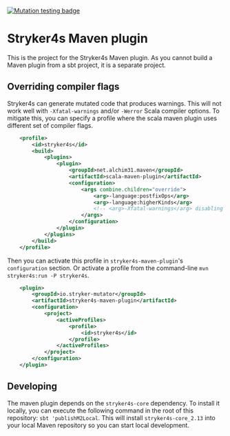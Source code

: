 [![Mutation testing badge](https://img.shields.io/endpoint?style=flat&url=https%3A%2F%2Fbadge-api.stryker-mutator.io%2Fgithub.com%2Fstryker-mutator%2Fstryker4s%2Fmaster%3Fmodule%3Dmaven-plugin)](https://dashboard.stryker-mutator.io/reports/github.com/stryker-mutator/stryker4s/master?module=maven-plugin)

# Stryker4s Maven plugin

This is the project for the Stryker4s Maven plugin. As you cannot build a Maven plugin from a sbt project, it is a separate project.

## Overriding compiler flags

Stryker4s can generate mutated code that produces warnings.
This will not work well with `-Xfatal-warnings` and/or `-Werror` Scala compiler options.
To mitigate this, you can specify a profile where the scala maven plugin uses different set of compiler flags.

```xml
    <profile>
        <id>stryker4s</id>
        <build>
            <plugins>
                <plugin>
                    <groupId>net.alchim31.maven</groupId>
                    <artifactId>scala-maven-plugin</artifactId>
                    <configuration>
                        <args combine.children="override">
                            <arg>-language:postfixOps</arg>
                            <arg>-language:higherKinds</arg>
                            <!-- <arg>-Xfatal-warnings</arg> disabling for stryker4s -->
                        </args>
                    </configuration>
                </plugin>
            </plugins>
        </build>
    </profile>
```

Then you can activate this profile in `stryker4s-maven-plugin`'s `configuration` section. Or activate a profile from the command-line `mvn stryker4s:run -P stryker4s`.

```xml
    <plugin>
        <groupId>io.stryker-mutator</groupId>
        <artifactId>stryker4s-maven-plugin</artifactId>
        <configuration>
            <project>
                <activeProfiles>
                    <profile>
                        <id>stryker4s</id>
                    </profile>
                </activeProfiles>
            </project>
        </configuration>
    </plugin>
```

## Developing

The maven plugin depends on the `stryker4s-core` dependency. To install it locally, you can execute the following command in the root of this repository: `sbt 'publishM2Local`. This will install `stryker4s-core_2.13` into your local Maven repository so you can start local development.
